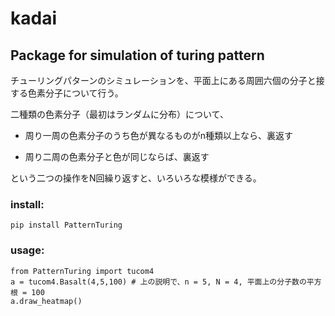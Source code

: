 # kadai

## Package for simulation of turing pattern

チューリングパターンのシミュレーションを、平面上にある周囲六個の分子と接する色素分子について行う。

二種類の色素分子（最初はランダムに分布）について、

* 周り一周の色素分子のうち色が異なるものがn種類以上なら、裏返す

* 周り二周の色素分子と色が同じならば、裏返す

という二つの操作をN回繰り返すと、いろいろな模様ができる。


### install:
```{bash}
pip install PatternTuring
```

### usage:
```{python}
from PatternTuring import tucom4
a = tucom4.Basalt(4,5,100) # 上の説明で、n = 5, N = 4, 平面上の分子数の平方根 = 100 
a.draw_heatmap() 
```


